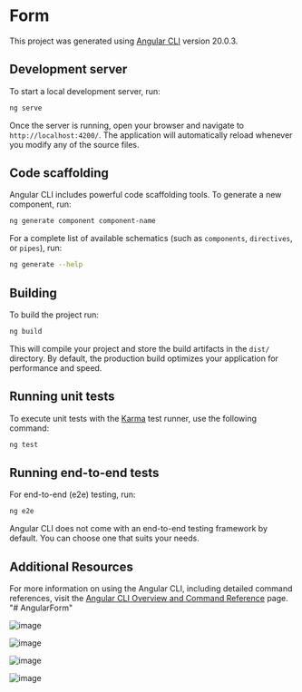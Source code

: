 # Form

This project was generated using [Angular CLI](https://github.com/angular/angular-cli) version 20.0.3.

## Development server

To start a local development server, run:

```bash
ng serve
```

Once the server is running, open your browser and navigate to `http://localhost:4200/`. The application will automatically reload whenever you modify any of the source files.

## Code scaffolding

Angular CLI includes powerful code scaffolding tools. To generate a new component, run:

```bash
ng generate component component-name
```

For a complete list of available schematics (such as `components`, `directives`, or `pipes`), run:

```bash
ng generate --help
```

## Building

To build the project run:

```bash
ng build
```

This will compile your project and store the build artifacts in the `dist/` directory. By default, the production build optimizes your application for performance and speed.

## Running unit tests

To execute unit tests with the [Karma](https://karma-runner.github.io) test runner, use the following command:

```bash
ng test
```

## Running end-to-end tests

For end-to-end (e2e) testing, run:

```bash
ng e2e
```

Angular CLI does not come with an end-to-end testing framework by default. You can choose one that suits your needs.

## Additional Resources

For more information on using the Angular CLI, including detailed command references, visit the [Angular CLI Overview and Command Reference](https://angular.dev/tools/cli) page.
"# AngularForm" 

![image](https://github.com/user-attachments/assets/4fa8c66c-c796-4f59-a626-6d5b7b9caf19)

![image](https://github.com/user-attachments/assets/bcf78c17-ddee-4820-ac3e-a6df8b436863)

![image](https://github.com/user-attachments/assets/cfd02741-91e6-4467-9445-523bff041610)

![image](https://github.com/user-attachments/assets/833f9ff1-ca7b-403e-b603-88b5b9531bcb)




